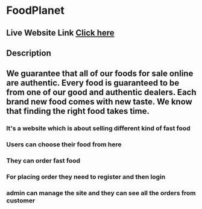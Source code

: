 # FoodPlanet

## Live Website Link [Click here]()

## Description

## We guarantee that all of our foods for sale online are authentic. Every food is guaranteed to be from one of our good and authentic dealers. Each brand new food comes with new taste. We know that finding the right food takes time.

### It's a website which is about selling different kind of fast food

### Users can choose their food from here

### They can order fast food

### For placing order they need to register and then login

### admin can manage the site and they can see all the orders from customer
